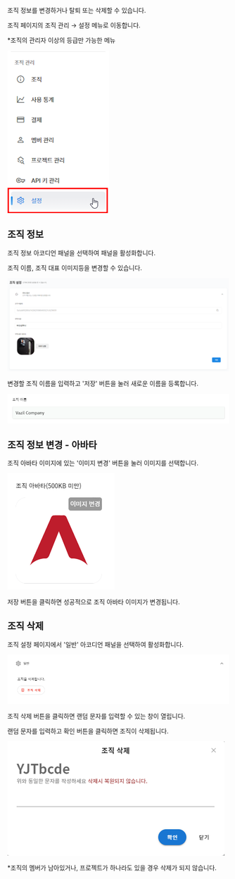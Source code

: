 조직 정보를 변경하거나 탈퇴 또는 삭제할 수 있습니다.

조직 페이지의 조직 관리 → 설정 메뉴로 이동합니다.

\*조직의 관리자 이상의 등급만 가능한 메뉴

![img1](https://raw.githubusercontent.com/vazilcompany/vridge-docs/main/guide/img/organization/organization_setting/organization_setting_1.png)  


  

조직 정보
-------------

조직 정보 아코디언 패널을 선택하여 패널을 활성화합니다.

조직 이름, 조직 대표 이미지등을 변경할 수 있습니다. 

![img1](https://raw.githubusercontent.com/vazilcompany/vridge-docs/main/guide/img/organization/organization_setting/organization_setting_2.png)  

  

변경할 조직 이름을 입력하고 '저장' 버튼을 눌러 새로운 이름을 등록합니다.

![img1](https://raw.githubusercontent.com/vazilcompany/vridge-docs/main/guide/img/organization/settings_03.png)  


  

조직 정보 변경 - 아바타
--------------


조직 아바타 이미지에 있는 '이미지 변경' 버튼을 눌러 이미지를 선택합니다.

  

![img1](https://raw.githubusercontent.com/vazilcompany/vridge-docs/main/guide/img/organization/settings_04.png)  


  

저장 버튼을 클릭하면 성공적으로 조직 아바타 이미지가 변경됩니다.

  

조직 삭제
-----


조직 설정 페이지에서 '일반' 아코디언 패널을 선택하여 활성화합니다.

  

![img1](https://raw.githubusercontent.com/vazilcompany/vridge-docs/main/guide/img/organization/settings_05.png)  


  

조직 삭제 버튼을 클릭하면 랜덤 문자를 입력할 수 있는 창이 열립니다.

랜덤 문자를 입력하고 확인 버튼을 클릭하면 조직이 삭제됩니다.

![img1](https://raw.githubusercontent.com/vazilcompany/vridge-docs/main/guide/img/organization/settings_06.png)  


\*조직의 멤버가 남아있거나, 프로젝트가 하나라도 있을 경우 삭제가 되지 않습니다.
